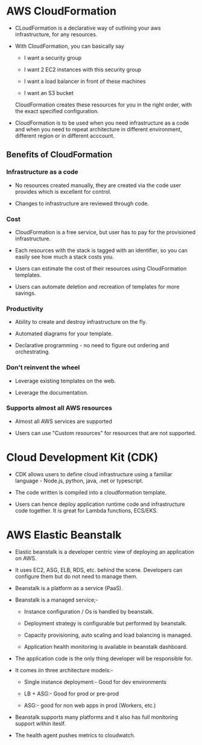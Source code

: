 # AWS CloudFormation

- CLoudFormation is a declarative way of outlining your aws infrastructure, for any resources.

- With CloudFormation, you can basically say
  
  - I want a security group
  
  - I want 2 EC2 instances with this security group
  
  - I want a load balancer in front of these machines
  
  - I want an S3 bucket
  
  CloudFormation creates these resources for you in the right order, with the exact specified configuration.

- CloudFormation is to be used when you need infrastructure as a code and when you need to repeat architecture in different environment, different region or in different acccount.

## Benefits of CloudFormation

### Infrastructure as a code

- No resources created manually, they are created via the code user provides which is excellent for control.

- Changes to infrastructure are reviewed through code.

### Cost

- CloudFormation is a free service, but user has to pay for the provisioned infrastructure.

- Each resources with the stack is tagged with an identifier, so you can easily see how much a stack costs you.

- Users can estimate the cost of their resources using CloudFormation templates.

- Users can automate deletion and recreation of templates for more savings.

### Productivity

- Ability to create and destroy infrastructure on the fly.

- Automated diagrams for your template.

- Declarative programming - no need to figure out ordering and orchestrating.

### Don't reinvent the wheel

- Leverage existing templates on the web.

- Leverage the documentation.

### Supports almost all AWS resources

- Almost all AWS services are supported

- Users can use "Custom resources" for resources that are not supported.

# Cloud Development Kit (CDK)

- CDK allows users to define cloud infrastructure using a familiar language - Node.js, python, java, .net or typescript.

- The code written is compiled into a cloudformation template.

- Users can hence deploy application runtime code and infrastructure code together. It is great for Lambda functions, ECS/EKS.

# AWS Elastic Beanstalk

- Elastic beanstalk is a developer centric view of deploying an application on AWS.

- It uses EC2, ASG, ELB, RDS, etc. behind the scene. Developers can configure them but do not need to manage them.

- Beanstalk is a platform as a service (PaaS).

- Beanstalk is a managed service;-
  
  - Instance configuration / Os is handled by beanstalk.
  
  - Deployment strategy is configurable but performed by beanstalk.
  
  - Capacity provisioning, auto scaling and load balancing is managed.
  
  - Application health monitoring is available in beanstalk dashboard.

- The application code is the only thing developer will be responsible for.

- It comes iin three architecture models:-
  
  - Single instance deployment:- Good for dev environments
  
  - LB + ASG:- Good for prod or pre-prod
  
  - ASG:- good for non web apps in prod (Workers, etc.)

- Beanstalk supports many platforms and it also has full monitoring support within iteslf.

- The health agent pushes metrics to cloudwatch.
